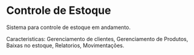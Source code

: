 # Controle de Estoque
Sistema para controle de estoque em andamento.

Caracteristicas:
Gerenciamento de clientes,
Gerenciamento de Produtos,
Baixas no estoque,
Relatorios,
Movimentações.



